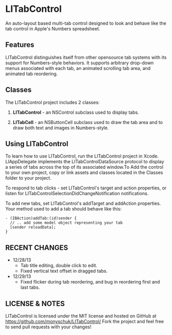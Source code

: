 LITabControl
============

An auto-layout based multi-tab control designed to look and behave like the tab control in Apple's Numbers spreadsheet.

Features
--------

LITabControl distinguishes itself from other opensource tab systems with its support for Numbers-style behaviors. It supports arbitrary drop-down menus associated with each tab, an animated scrolling tab area, and animated tab reordering.

Classes
-------

The LITabControl project includes 2 classes:

1. **LITabControl** - an NSControl subclass used to display tabs. 

2. **LITabCell** - an NSButtonCell subclass used to draw the tab area and to draw both text and images in Numbers-style.

Using LITabControl
------------------

To learn how to use LITabControl, run the LITabControl project in Xcode. LIAppDelegate implements the LITabControlDataSource protocol to display a series of tabs across the top of its associated window.To Add the control to your own project, copy or link assets and classes located in the Classes folder to your project. 

To respond to tab clicks - set LITabControl's target and action properties, or listen for LITabControlSelectionDidChangeNotification notifications. 

To add new tabs, set LITabControl's addTarget and addAction properties. Your method used to add a tab should behave like this:

```
- (IBAction)addTab:(id)sender {
  // .. add some model object representing your tab
  [sender reloadData];
}
```

RECENT CHANGES
--------------

* 12/28/13
  * Tab title editing, double click to edit.
  * Fixed vertical text offset in dragged tabs.
* 12/29/13
  * Fixed flicker during tab reordering, and bug in reordering first and last tabs.

LICENSE & NOTES
---------------

LITabControl is licensed under the MIT license and hosted on GitHub at https://github.com/monyschuk/LITabControl/ Fork the project and feel free to send pull requests with your changes!


